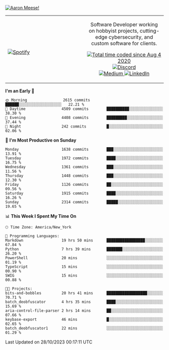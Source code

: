 [![Aaron Meese!](https://user-images.githubusercontent.com/17814535/88975338-a2aabf00-d27f-11ea-963f-8a19608716b4.png)](https://github.com/ajmeese7/readme-ascii "README ASCII")

<!-- Modified from project here: https://github.com/novatorem/novatorem -->
<table width="100%">
  <tr>
  <td width="50%">

&nbsp; <br> [![Spotify](https://ajmeese7.vercel.app/api/spotify)](https://open.spotify.com/user/ajmeese)

  </td>
  <td width="50%">
    <p align="center">
    Software Developer working on hobbyist projects, cutting-edge cybersecurity, and custom software for clients.
    </p>
    <p align="center">
      <a href="https://wakatime.com/@f726891d-3b02-46cd-9b60-e8c59f9e2b14">
        <img src="https://wakatime.com/badge/user/f726891d-3b02-46cd-9b60-e8c59f9e2b14.svg" alt="Total time coded since Aug 4 2020" title="WakaTime" />
      </a>
      <a href="http://link.aaronmeese.com/discord">
        <img src="https://img.shields.io/badge/discord-ajmeese7%234835-369?style=flat-square&logo=discord&logoColor=white&color=purple" alt="Discord" title="Discord">
      </a>
      <br />
      <a href="https://link.aaronmeese.com/medium">
        <img src="https://img.shields.io/badge/medium-ajmeese7-1DB954?style=flat-square&logo=medium&logoColor=white" alt="Medium" title="Medium">
      </a>
      <a href="https://link.aaronmeese.com/linkedin">
        <img src="https://img.shields.io/badge/linkedIn-aaronmeese-1DB954?style=flat-square&logo=linkedin&logoColor=white&color=blue" alt="LinkedIn" title="LinkedIn">
      </a>
    </p>
  </td>

</table>

[//]: <> (The `&nbsp;` is to have Aphelion take up more space)

<!--START_SECTION:waka-->
**I'm an Early 🐤** 

```text
🌞 Morning                2615 commits        ██████░░░░░░░░░░░░░░░░░░░   22.21 % 
🌆 Daytime                4509 commits        ██████████░░░░░░░░░░░░░░░   38.30 % 
🌃 Evening                4408 commits        █████████░░░░░░░░░░░░░░░░   37.44 % 
🌙 Night                  242 commits         █░░░░░░░░░░░░░░░░░░░░░░░░   02.06 % 
```
📅 **I'm Most Productive on Sunday** 

```text
Monday                   1638 commits        ███░░░░░░░░░░░░░░░░░░░░░░   13.91 % 
Tuesday                  1972 commits        ████░░░░░░░░░░░░░░░░░░░░░   16.75 % 
Wednesday                1361 commits        ███░░░░░░░░░░░░░░░░░░░░░░   11.56 % 
Thursday                 1448 commits        ███░░░░░░░░░░░░░░░░░░░░░░   12.30 % 
Friday                   1126 commits        ██░░░░░░░░░░░░░░░░░░░░░░░   09.56 % 
Saturday                 1915 commits        ████░░░░░░░░░░░░░░░░░░░░░   16.26 % 
Sunday                   2314 commits        █████░░░░░░░░░░░░░░░░░░░░   19.65 % 
```


📊 **This Week I Spent My Time On** 

```text
🕑︎ Time Zone: America/New_York

💬 Programming Languages: 
Markdown                 19 hrs 50 mins      █████████████████░░░░░░░░   67.84 % 
Python                   7 hrs 39 mins       ███████░░░░░░░░░░░░░░░░░░   26.20 % 
PowerShell               20 mins             ░░░░░░░░░░░░░░░░░░░░░░░░░   01.19 % 
TypeScript               15 mins             ░░░░░░░░░░░░░░░░░░░░░░░░░   00.90 % 
SWIG                     15 mins             ░░░░░░░░░░░░░░░░░░░░░░░░░   00.88 % 

🐱‍💻 Projects: 
bits-and-bobbles         20 hrs 41 mins      ██████████████████░░░░░░░   70.71 % 
batch_deobfuscator       4 hrs 35 mins       ████░░░░░░░░░░░░░░░░░░░░░   15.69 % 
aria-control-file-parser 2 hrs 14 mins       ██░░░░░░░░░░░░░░░░░░░░░░░   07.66 % 
keybase-export           46 mins             █░░░░░░░░░░░░░░░░░░░░░░░░   02.65 % 
batch_deobfuscator1      22 mins             ░░░░░░░░░░░░░░░░░░░░░░░░░   01.29 % 
```


 Last Updated on 28/10/2023 00:17:11 UTC
<!--END_SECTION:waka-->
